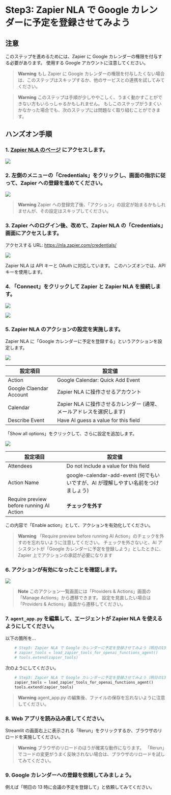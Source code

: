 # Step3: Zapier NLA で Google カレンダーに予定を登録させてみよう

## 注意

このステップを進めるためには、Zapier に Google カレンダーの権限を付与する必要があります。
使用する Google アカウントに注意してください。

> **Warning**
> もし Zapier に Google カレンダーの権限を付与したくない場合は、このステップはスキップするか、他のサービスとの連携を試してみてください。

> **Warning**
> このステップは手順が少しややこしく、うまく動かすことができない方もいらっしゃるかもしれません。
> もしこのステップがうまくいかなかった場合でも、次のステップには問題なく取り組むことができます。

## ハンズオン手順

### 1. [Zapier NLA のページ](https://nla.zapier.com/start/) にアクセスします。

![](./images/step3_1.png)

### 2. 左側のメニューの「Credentials」をクリックし、画面の指示に従って、Zapier への登録を進めてください。

![](./images/step3_2.png)

> **Warning**
> Zapier への登録完了後、「アクション」の設定が始まるかもしれませんが、その設定はスキップしてください。

### 3. Zapier へのログイン後、改めて、Zapier NLA の「Credentials」画面にアクセスします。

アクセスする URL: https://nla.zapier.com/credentials/

![](./images/step3_3.png)

Zapier NLA は API キーと OAuth に対応しています。
このハンズオンでは、API キーを使用します。

### 4. 「Connect」をクリックして Zapier と Zapier NLA を接続します。

![](./images/step3_4_1.png)

![](./images/step3_4_2.png)

### 5. Zapier NLA のアクションの設定を実施します。

Zapier NLA に「Google カレンダーに予定を登録する」というアクションを設定します。

![](./images/step3_5_1.png)

| 設定項目                | 設定値                                                               |
| ----------------------- | -------------------------------------------------------------------- |
| Action                  | Google Calendar: Quick Add Event                                     |
| Google Claendar Account | Zapier NLA に操作させるアカウント                                    |
| Calendar                | Zapier NLA に操作させるカレンダー (通常、メールアドレスを選択します) |
| Describe Event          | Have AI guess a value for this field                                 |

「Show all options」をクリックして、さらに設定を追加します。

![](./images/step3_5_2.png)

| 設定項目                                 | 設定値                                                                            |
| ---------------------------------------- | --------------------------------------------------------------------------------- |
| Attendees                                | Do not include a value for this field                                             |
| Action Name                              | google-calendar-add-event (何でもいいですが、AI が理解しやすい名前をつけましょう) |
| Require preview before running AI Action | **チェックを外す**                                                                |

この内容で「Enable action」として、アクションを有効化してください。

> **Warning**
> 「Require preview before running AI Action」のチェックを外すのを忘れないように注意してください。
> チェックを外さないと、AI アシスタントが「Google カレンダーに予定を登録しよう」としたときに、Zapier 上でアクションの承認が必要になります

### 6. アクションが有効になったことを確認します。

![](./images/step3_6.png)

> **Note**
> このアクション一覧画面には「Providers & Actions」画面の「Manage Actions」から遷移できます。
> 設定を見直したい場合は「Providers & Actions」画面から遷移してください。

### 7. `agent_app.py` を編集して、エージェントが Zapier NLA を使えるようにしてください。

以下の箇所を...

```python
    # Step3: Zapier NLA で Google カレンダーに予定を登録させてみよう（明日の13時に会議の予定を登録して）
    # zapier_tools = load_zapier_tools_for_openai_functions_agent()
    # tools.extend(zapier_tools)
```

次のようにしてください。

```python
    # Step3: Zapier NLA で Google カレンダーに予定を登録させてみよう（明日の13時に会議の予定を登録して）
    zapier_tools = load_zapier_tools_for_openai_functions_agent()
    tools.extend(zapier_tools)
```

> **Warning**
> agent_app.py の編集後、ファイルの保存を忘れないように注意してください。

### 8. Web アプリを読み込み直してください。

Streamlit の画面右上に表示される「Rerun」をクリックするか、ブラウザのリロードを実施してください。

> **Warning**
> ブラウザのリロードのほうが確実な動作になります。
> 「Rerun」でコードの変更がうまく反映されない場合は、ブラウザのリロードを試してみてください。

### 9. Google カレンダーへの登録を依頼してみましょう。

例えば「明日の 13 時に会議の予定を登録して」と依頼してみてください。
